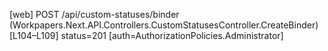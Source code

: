 [web] POST /api/custom-statuses/binder  (Workpapers.Next.API.Controllers.CustomStatusesController.CreateBinder)  [L104–L109] status=201 [auth=AuthorizationPolicies.Administrator]

